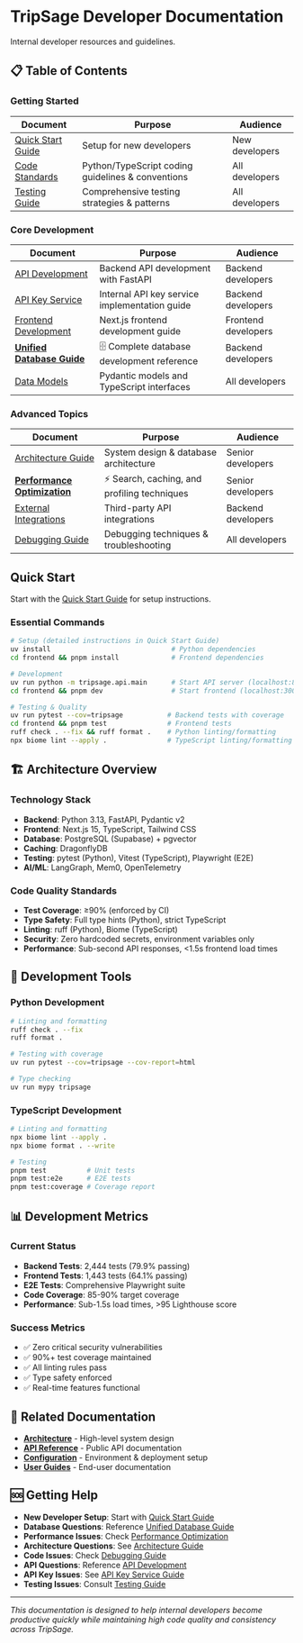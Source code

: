 # TripSage Developer Documentation

Internal developer resources and guidelines.

## 📋 Table of Contents

### Getting Started

| Document | Purpose | Audience |
|----------|---------|----------|
| [Quick Start Guide](quick-start-guide.md) | Setup for new developers | New developers |
| [Code Standards](code-standards.md) | Python/TypeScript coding guidelines & conventions | All developers |
| [Testing Guide](testing-guide.md) | Comprehensive testing strategies & patterns | All developers |

### Core Development

| Document | Purpose | Audience |
|----------|---------|----------|
| [API Development](api-development.md) | Backend API development with FastAPI | Backend developers |
| [API Key Service](api-key-service.md) | Internal API key service implementation guide | Backend developers |
| [Frontend Development](frontend-development.md) | Next.js frontend development guide | Frontend developers |
| [**Unified Database Guide**](unified-database-guide.md) | 🗄️ Complete database development reference | Backend developers |
| [Data Models](data-models.md) | Pydantic models and TypeScript interfaces | All developers |

### Advanced Topics

| Document | Purpose | Audience |
|----------|---------|----------|
| [Architecture Guide](architecture-guide.md) | System design & database architecture | Senior developers |
| [**Performance Optimization**](performance-optimization.md) | ⚡ Search, caching, and profiling techniques | Senior developers |
| [External Integrations](external-integrations.md) | Third-party API integrations | Backend developers |
| [Debugging Guide](debugging-guide.md) | Debugging techniques & troubleshooting | All developers |

## Quick Start

Start with the [Quick Start Guide](quick-start-guide.md) for setup instructions.

### **Essential Commands**

```bash
# Setup (detailed instructions in Quick Start Guide)
uv install                              # Python dependencies
cd frontend && pnpm install             # Frontend dependencies

# Development
uv run python -m tripsage.api.main      # Start API server (localhost:8001)
cd frontend && pnpm dev                 # Start frontend (localhost:3000)

# Testing & Quality
uv run pytest --cov=tripsage           # Backend tests with coverage
cd frontend && pnpm test               # Frontend tests
ruff check . --fix && ruff format .    # Python linting/formatting
npx biome lint --apply .               # TypeScript linting/formatting
```

## 🏗️ Architecture Overview

### **Technology Stack**

- **Backend**: Python 3.13, FastAPI, Pydantic v2
- **Frontend**: Next.js 15, TypeScript, Tailwind CSS  
- **Database**: PostgreSQL (Supabase) + pgvector
- **Caching**: DragonflyDB
- **Testing**: pytest (Python), Vitest (TypeScript), Playwright (E2E)
- **AI/ML**: LangGraph, Mem0, OpenTelemetry

### **Code Quality Standards**

- **Test Coverage**: ≥90% (enforced by CI)
- **Type Safety**: Full type hints (Python), strict TypeScript
- **Linting**: ruff (Python), Biome (TypeScript)
- **Security**: Zero hardcoded secrets, environment variables only
- **Performance**: Sub-second API responses, <1.5s frontend load times

## 🔧 Development Tools

### **Python Development**

```bash
# Linting and formatting
ruff check . --fix
ruff format .

# Testing with coverage
uv run pytest --cov=tripsage --cov-report=html

# Type checking
uv run mypy tripsage
```

### **TypeScript Development**

```bash
# Linting and formatting
npx biome lint --apply .
npx biome format . --write

# Testing
pnpm test          # Unit tests
pnpm test:e2e      # E2E tests
pnpm test:coverage # Coverage report
```

## 📊 Development Metrics

### **Current Status**

- **Backend Tests**: 2,444 tests (79.9% passing)
- **Frontend Tests**: 1,443 tests (64.1% passing)  
- **E2E Tests**: Comprehensive Playwright suite
- **Code Coverage**: 85-90% target coverage
- **Performance**: Sub-1.5s load times, >95 Lighthouse score

### **Success Metrics**

- ✅ Zero critical security vulnerabilities
- ✅ 90%+ test coverage maintained
- ✅ All linting rules pass
- ✅ Type safety enforced
- ✅ Real-time features functional

## 🔗 Related Documentation

- **[Architecture](../03_ARCHITECTURE/README.md)** - High-level system design
- **[API Reference](../06_API_REFERENCE/README.md)** - Public API documentation  
- **[Configuration](../07_CONFIGURATION/README.md)** - Environment & deployment setup
- **[User Guides](../08_USER_GUIDES/README.md)** - End-user documentation

## 🆘 Getting Help

- **New Developer Setup**: Start with [Quick Start Guide](quick-start-guide.md)
- **Database Questions**: Reference [Unified Database Guide](unified-database-guide.md)
- **Performance Issues**: Check [Performance Optimization](performance-optimization.md)
- **Architecture Questions**: See [Architecture Guide](architecture-guide.md)
- **Code Issues**: Check [Debugging Guide](debugging-guide.md)
- **API Questions**: Reference [API Development](api-development.md)
- **API Key Issues**: See [API Key Service Guide](api-key-service.md)
- **Testing Issues**: Consult [Testing Guide](testing-guide.md)

---

*This documentation is designed to help internal developers become productive quickly while maintaining high code quality and consistency across TripSage.*
